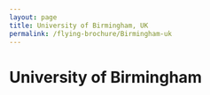 ```yaml
---
layout: page
title: University of Birmingham, UK
permalink: /flying-brochure/Birmingham-uk
---
```

# University of Birmingham
